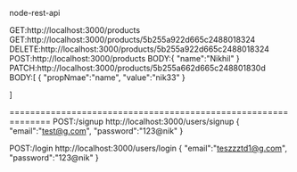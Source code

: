 node-rest-api

GET:http://localhost:3000/products
GET:http://localhost:3000/products/5b255a922d665c2488018324
DELETE:http://localhost:3000/products/5b255a922d665c2488018324
POST:http://localhost:3000/products
	 BODY:{
			"name":"Nikhil"
		  }
PATCH:http://localhost:3000/products/5b255a662d665c248801830d
BODY:[
	{
	"propNmae":"name", "value":"nik33"
	}

]

==============================================================
POST:/signup
http://localhost:3000/users/signup
{
	"email":"test@g.com",
	"password":"123@nik"
}

POST:/login
http://localhost:3000/users/login
{
	"email":"teszzztd1@g.com",
	"password":"123@nik"
}